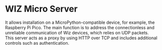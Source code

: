 # WIZ Micro Server

It allows installation on a MicroPython-compatible device, for example, the Raspberry Pi Pico. The main function is to address the connectionless and unreliable communication of Wiz devices, which relies on UDP packets. This server acts as a proxy by using HTTP over TCP and includes additional controls such as authentication.